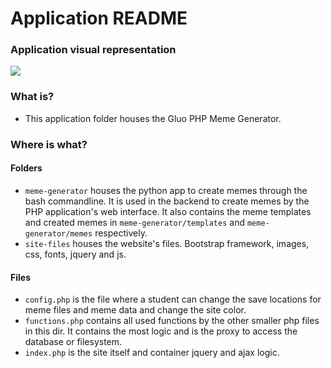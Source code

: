 # Application README #
### Application visual representation ###

![](../Images/PHPApplicationSchema.png?raw=true)

### What is? ###
* This application folder houses the Gluo PHP Meme Generator.

### Where is what? ###
#### Folders ####
* `meme-generator` houses the python app to create memes through the bash commandline. It is used in the backend to create memes by the PHP application's web interface. It also contains the meme templates and created memes in `meme-generator/templates` and `meme-generator/memes` respectively.
* `site-files` houses the website's files. Bootstrap framework, images, css, fonts, jquery and js.

#### Files ####
* `config.php` is the file where a student can change the save locations for meme files and meme data and change the site color.
* `functions.php` contains all used functions by the other smaller php files in this dir. It contains the most logic and is the proxy to access the database or filesystem.
* `index.php` is the site itself and container jquery and ajax logic.

